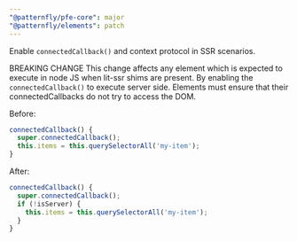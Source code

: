 ```yaml
---
"@patternfly/pfe-core": major
"@patternfly/elements": patch
---
```

Enable `connectedCallback()` and context protocol in SSR scenarios.

BREAKING CHANGE
This change affects any element which is expected to execute in node JS when
lit-ssr shims are present. By enabling the `connectedCallback()` to execute
server side. Elements must ensure that their connectedCallbacks do not try to
access the DOM.

Before:

```js
connectedCallback() {
  super.connectedCallback();
  this.items = this.querySelectorAll('my-item');
}
```

After:
```js
connectedCallback() {
  super.connectedCallback();
  if (!isServer) {
    this.items = this.querySelectorAll('my-item');
  }
}
```

